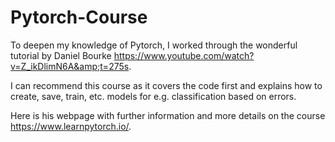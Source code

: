 # Pytorch-Course
To deepen my knowledge of Pytorch, I worked through the wonderful tutorial by Daniel Bourke https://www.youtube.com/watch?v=Z_ikDlimN6A&amp;t=275s. 

I can recommend this course as it covers the code first and explains how to create, save, train, etc. models for e.g. classification based on errors.

Here is his webpage with further information and more details on the course https://www.learnpytorch.io/. 

